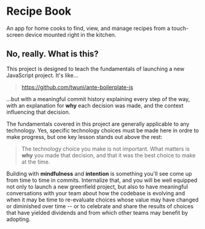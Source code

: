 # Recipe Book

An app for home cooks to find, view, and manage recipes from a
touch-screen device mounted right in the kitchen.

## No, really. What is this?

This project is designed to teach the fundamentals of launching a new
JavaScript project. It's like...

> https://github.com/twuni/ante-boilerplate-js

...but with a meaningful commit history explaining every step of the
way, with an explanation for **why** each decision was made, and the
context influencing that decision.

The fundamentals covered in this project are generally applicable to
any technology. Yes, specific technology choices must be made here in
ordre to make progress, but one key lesson stands out above the rest:

> The technology choice you make is not important. What matters is
> **why** you made that decision, and that it was the best choice
> to make at the time.

Building with **mindfulness** and **intention** is something you'll
see come up from time to time in commits. Internalize that, and
you will be well equipped not only to launch a new greenfield
project, but also to have meaningful conversations with your team
about how the codebase is evolving and when it may be time to
re-evaluate choices whose value may have changed or diminished
over time -- or to celebrate and share the results of choices that
have yielded dividends and from which other teams may benefit
by adopting.
